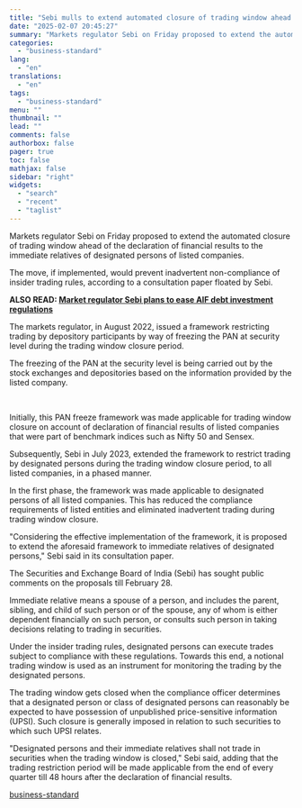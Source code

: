 ```yaml
---
title: "Sebi mulls to extend automated closure of trading window ahead of results"
date: "2025-02-07 20:45:27"
summary: "Markets regulator Sebi on Friday proposed to extend the automated closure of trading window ahead of the declaration of financial results to the immediate relatives of designated persons of listed companies. The move, if implemented, would prevent inadvertent non-compliance of insider trading rules, according to a consultation paper floated by..."
categories:
  - "business-standard"
lang:
  - "en"
translations:
  - "en"
tags:
  - "business-standard"
menu: ""
thumbnail: ""
lead: ""
comments: false
authorbox: false
pager: true
toc: false
mathjax: false
sidebar: "right"
widgets:
  - "search"
  - "recent"
  - "taglist"
---
```


Markets regulator Sebi on Friday proposed to extend the automated closure of trading window ahead of the declaration of financial results to the immediate relatives of designated persons of listed companies.

The move, if implemented, would prevent inadvertent non-compliance of insider trading rules, according to a consultation paper floated by Sebi. 

**ALSO READ: [Market regulator Sebi plans to ease AIF debt investment regulations](/markets/news/market-regulator-sebi-plans-to-ease-aif-debt-investment-regulations-125020701481_1.html)**

The markets regulator, in August 2022, issued a framework restricting trading by depository participants by way of freezing the PAN at security level during the trading window closure period.

The freezing of the PAN at the security level is being carried out by the stock exchanges and depositories based on the information provided by the listed company.

 

Initially, this PAN freeze framework was made applicable for trading window closure on account of declaration of financial results of listed companies that were part of benchmark indices such as Nifty 50 and Sensex.

Subsequently, Sebi in July 2023, extended the framework to restrict trading by designated persons during the trading window closure period, to all listed companies, in a phased manner.

In the first phase, the framework was made applicable to designated persons of all listed companies. This has reduced the compliance requirements of listed entities and eliminated inadvertent trading during trading window closure.

"Considering the effective implementation of the framework, it is proposed to extend the aforesaid framework to immediate relatives of designated persons," Sebi said in its consultation paper.

The Securities and Exchange Board of India (Sebi) has sought public comments on the proposals till February 28.

Immediate relative means a spouse of a person, and includes the parent, sibling, and child of such person or of the spouse, any of whom is either dependent financially on such person, or consults such person in taking decisions relating to trading in securities.

Under the insider trading rules, designated persons can execute trades subject to compliance with these regulations. Towards this end, a notional trading window is used as an instrument for monitoring the trading by the designated persons.

The trading window gets closed when the compliance officer determines that a designated person or class of designated persons can reasonably be expected to have possession of unpublished price-sensitive information (UPSI). Such closure is generally imposed in relation to such securities to which such UPSI relates.

"Designated persons and their immediate relatives shall not trade in securities when the trading window is closed," Sebi said, adding that the trading restriction period will be made applicable from the end of every quarter till 48 hours after the declaration of financial results.

[business-standard](https://www.business-standard.com/markets/news/sebi-mulls-to-extend-automated-closure-of-trading-window-ahead-of-results-125020701296_1.html)
